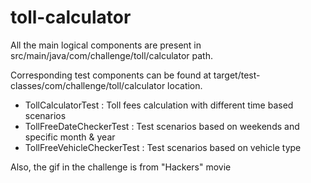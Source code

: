 # toll-calculator

All the main logical components are present in src/main/java/com/challenge/toll/calculator path.

Corresponding test components can be found at target/test-classes/com/challenge/toll/calculator location.
- TollCalculatorTest  : Toll fees calculation with different time based scenarios 
- TollFreeDateCheckerTest : Test scenarios based on weekends and specific month & year
- TollFreeVehicleCheckerTest : Test scenarios based on vehicle type

Also, the gif in the challenge is from "Hackers" movie
